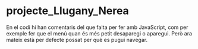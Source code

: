 # projecte_Llugany_Nerea
En el codi hi han comentaris del que falta per fer amb JavaScript, com per exemple fer que el menú quan és més petit desaparegi o aparegui. Però ara mateix està per defecte possat per què es pugui navegar.
